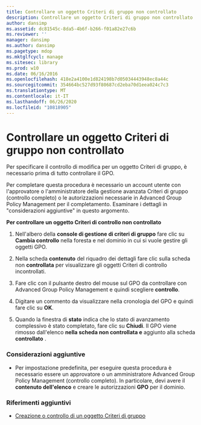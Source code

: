 ```yaml
---
title: Controllare un oggetto Criteri di gruppo non controllato
description: Controllare un oggetto Criteri di gruppo non controllato
author: dansimp
ms.assetid: dc81545c-8da5-4b6f-b266-f01a82e27c6b
ms.reviewer: ''
manager: dansimp
ms.author: dansimp
ms.pagetype: mdop
ms.mktglfcycl: manage
ms.sitesec: library
ms.prod: w10
ms.date: 06/16/2016
ms.openlocfilehash: 418e2a4100e1d824198b7d05034443948ec8a44c
ms.sourcegitcommit: 354664bc527d93f80687cd2eba70d1eea024c7c3
ms.translationtype: MT
ms.contentlocale: it-IT
ms.lasthandoff: 06/26/2020
ms.locfileid: "10818905"
---
```

# Controllare un oggetto Criteri di gruppo non controllato


Per specificare il controllo di modifica per un oggetto Criteri di gruppo, è necessario prima di tutto controllare il GPO.

Per completare questa procedura è necessario un account utente con l'approvatore o l'amministratore della gestione avanzata Criteri di gruppo (controllo completo) o le autorizzazioni necessarie in Advanced Group Policy Management per il completamento. Esaminare i dettagli in "considerazioni aggiuntive" in questo argomento.

**Per controllare un oggetto Criteri di controllo non controllato**

1.  Nell'albero della **console di gestione di criteri di gruppo** fare clic su **Cambia controllo** nella foresta e nel dominio in cui si vuole gestire gli oggetti GPO.

2.  Nella scheda **contenuto** del riquadro dei dettagli fare clic sulla scheda non **controllata** per visualizzare gli oggetti Criteri di controllo incontrollati.

3.  Fare clic con il pulsante destro del mouse sul GPO da controllare con Advanced Group Policy Management e quindi scegliere **controllo**.

4.  Digitare un commento da visualizzare nella cronologia del GPO e quindi fare clic su **OK**.

5.  Quando la finestra di **stato** indica che lo stato di avanzamento complessivo è stato completato, fare clic su **Chiudi**. Il GPO viene rimosso dall'elenco **nella scheda non controllata e** aggiunto alla scheda **controllato** .

### Considerazioni aggiuntive

-   Per impostazione predefinita, per eseguire questa procedura è necessario essere un approvatore o un amministratore Advanced Group Policy Management (controllo completo). In particolare, devi avere il **contenuto dell'elenco** e creare le autorizzazioni **GPO** per il dominio.

### Riferimenti aggiuntivi

-   [Creazione o controllo di un oggetto Criteri di gruppo](creating-or-controlling-a-gpo-agpm40-app.md)

 

 





